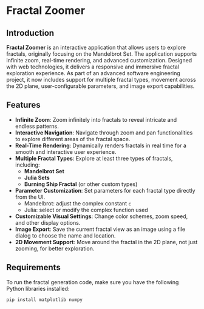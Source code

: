 # Fractal Zoomer

## Introduction

**Fractal Zoomer** is an interactive application that allows users to explore fractals, originally focusing on the Mandelbrot Set. The application supports infinite zoom, real-time rendering, and advanced customization. Designed with web technologies, it delivers a responsive and immersive fractal exploration experience. As part of an advanced software engineering project, it now includes support for multiple fractal types, movement across the 2D plane, user-configurable parameters, and image export capabilities.

## Features

- **Infinite Zoom**: Zoom infinitely into fractals to reveal intricate and endless patterns.
- **Interactive Navigation**: Navigate through zoom and pan functionalities to explore different areas of the fractal space.
- **Real-Time Rendering**: Dynamically renders fractals in real time for a smooth and interactive user experience.
- **Multiple Fractal Types**: Explore at least three types of fractals, including:
  - **Mandelbrot Set**
  - **Julia Sets**
  - **Burning Ship Fractal** (or other custom types)
- **Parameter Customization**: Set parameters for each fractal type directly from the UI.
  - Mandelbrot: adjust the complex constant `c`
  - Julia: select or modify the complex function used
- **Customizable Visual Settings**: Change color schemes, zoom speed, and other display options.
- **Image Export**: Save the current fractal view as an image using a file dialog to choose the name and location.
- **2D Movement Support**: Move around the fractal in the 2D plane, not just zooming, for better exploration.

## Requirements

To run the fractal generation code, make sure you have the following Python libraries installed:

```bash
pip install matplotlib numpy
